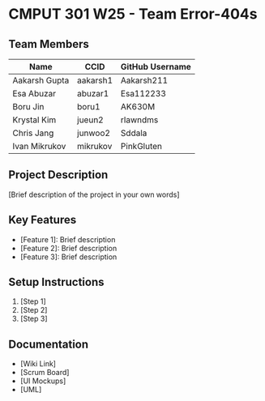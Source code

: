 # CMPUT 301 W25 - Team Error-404s

## Team Members

| Name          | CCID     | GitHub Username |
| -----------   | ------   | --------------- |
| Aakarsh Gupta | aakarsh1 | Aakarsh211      |
| Esa Abuzar    | abuzar1  | Esa112233       |
| Boru Jin      | boru1    | AK630M          |
| Krystal Kim   | jueun2   | rlawndms        |
| Chris Jang    | junwoo2  | Sddala          |
| Ivan Mikrukov | mikrukov | PinkGluten     |

## Project Description

[Brief description of the project in your own words]

## Key Features

- [Feature 1]: Brief description
- [Feature 2]: Brief description
- [Feature 3]: Brief description

## Setup Instructions

1. [Step 1]
2. [Step 2]
3. [Step 3]

## Documentation

- [Wiki Link]
- [Scrum Board]
- [UI Mockups]
- [UML]
